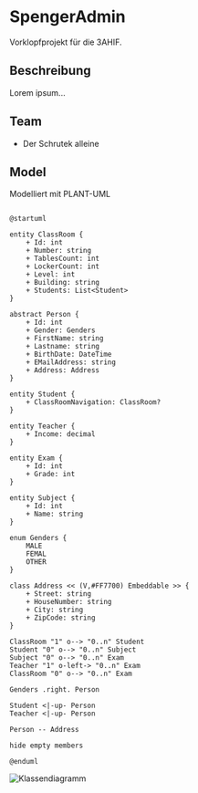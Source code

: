 # SpengerAdmin

Vorklopfprojekt für die 3AHIF.

## Beschreibung

Lorem ipsum...

## Team

* Der Schrutek alleine

## Model

Modelliert mit PLANT-UML

```plantuml

@startuml

entity ClassRoom {
    + Id: int
    + Number: string
    + TablesCount: int
    + LockerCount: int
    + Level: int
    + Building: string
    + Students: List<Student>
}

abstract Person {
    + Id: int
    + Gender: Genders
    + FirstName: string
    + Lastname: string
    + BirthDate: DateTime
    + EMailAddress: string
    + Address: Address
}

entity Student {
    + ClassRoomNavigation: ClassRoom?
}

entity Teacher {
    + Income: decimal
}

entity Exam {
    + Id: int
    + Grade: int
}

entity Subject {
    + Id: int
    + Name: string
}

enum Genders {
    MALE
    FEMAL
    OTHER
}

class Address << (V,#FF7700) Embeddable >> {
    + Street: string
    + HouseNumber: string
    + City: string
    + ZipCode: string
}

ClassRoom "1" o--> "0..n" Student
Student "0" o--> "0..n" Subject
Subject "0" o--> "0..n" Exam
Teacher "1" o-left-> "0..n" Exam
ClassRoom "0" o--> "0..n" Exam

Genders .right. Person

Student <|-up- Person
Teacher <|-up- Person

Person -- Address

hide empty members

@enduml

```

![Klassendiagramm](ClassDiagram.png)